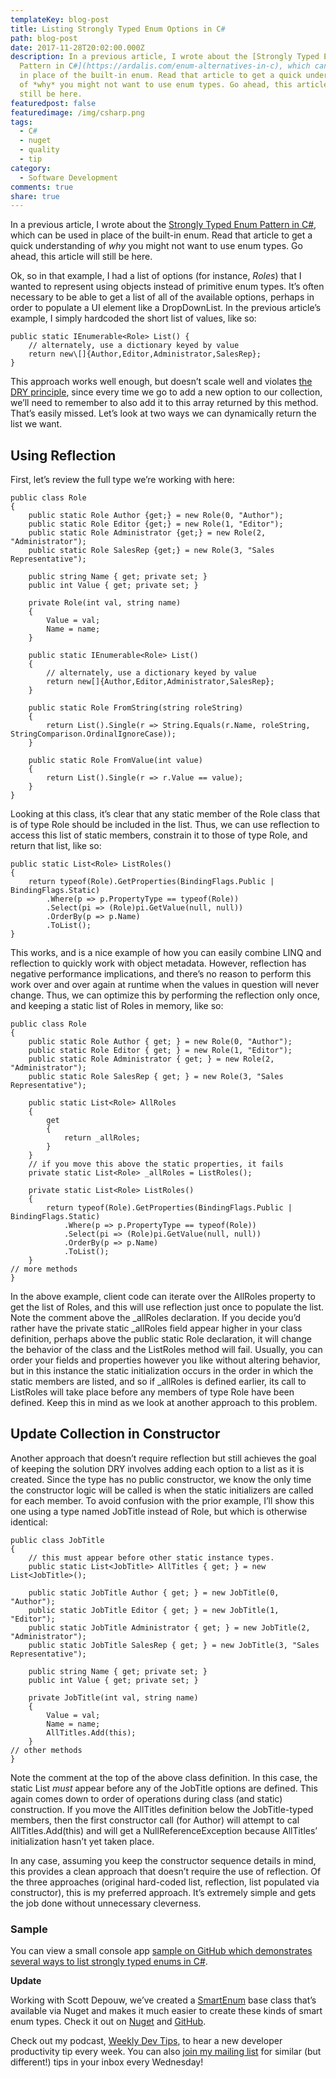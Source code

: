 ```yaml
---
templateKey: blog-post
title: Listing Strongly Typed Enum Options in C#
path: blog-post
date: 2017-11-28T20:02:00.000Z
description: In a previous article, I wrote about the [Strongly Typed Enum
  Pattern in C#](https://ardalis.com/enum-alternatives-in-c), which can be used
  in place of the built-in enum. Read that article to get a quick understanding
  of *why* you might not want to use enum types. Go ahead, this article will
  still be here.
featuredpost: false
featuredimage: /img/csharp.png
tags:
  - C#
  - nuget
  - quality
  - tip
category:
  - Software Development
comments: true
share: true
---
```

In a previous article, I wrote about the [Strongly Typed Enum Pattern in C#](https://ardalis.com/enum-alternatives-in-c), which can be used in place of the built-in enum. Read that article to get a quick understanding of *why* you might not want to use enum types. Go ahead, this article will still be here.

Ok, so in that example, I had a list of options (for instance, *Roles*) that I wanted to represent using objects instead of primitive enum types. It’s often necessary to be able to get a list of all of the available options, perhaps in order to populate a UI element like a DropDownList. In the previous article’s example, I simply hardcoded the short list of values, like so:

```
public static IEnumerable<Role> List() {
    // alternately, use a dictionary keyed by value
    return new\[]{Author,Editor,Administrator,SalesRep};
}
```

This approach works well enough, but doesn’t scale well and violates [the DRY principle](http://deviq.com/don-t-repeat-yourself/), since every time we go to add a new option to our collection, we’ll need to remember to also add it to this array returned by this method. That’s easily missed. Let’s look at two ways we can dynamically return the list we want.

## Using Reflection

First, let’s review the full type we’re working with here:

```
public class Role
{
    public static Role Author {get;} = new Role(0, "Author");
    public static Role Editor {get;} = new Role(1, "Editor");
    public static Role Administrator {get;} = new Role(2, "Administrator");
    public static Role SalesRep {get;} = new Role(3, "Sales Representative");
 
    public string Name { get; private set; }
    public int Value { get; private set; }
 
    private Role(int val, string name) 
    {
        Value = val;
        Name = name;
    }
 
    public static IEnumerable<Role> List()
    {
        // alternately, use a dictionary keyed by value
        return new[]{Author,Editor,Administrator,SalesRep};
    }
 
    public static Role FromString(string roleString)
    {
        return List().Single(r => String.Equals(r.Name, roleString, StringComparison.OrdinalIgnoreCase));
    }
 
    public static Role FromValue(int value)
    {
        return List().Single(r => r.Value == value);
    }
}
```

Looking at this class, it’s clear that any static member of the Role class that is of type Role should be included in the list. Thus, we can use reflection to access this list of static members, constrain it to those of type Role, and return that list, like so:

```
public static List<Role> ListRoles()
{
    return typeof(Role).GetProperties(BindingFlags.Public | BindingFlags.Static)
        .Where(p => p.PropertyType == typeof(Role))
        .Select(pi => (Role)pi.GetValue(null, null))
        .OrderBy(p => p.Name)
        .ToList();
}
```

This works, and is a nice example of how you can easily combine LINQ and reflection to quickly work with object metadata. However, reflection has negative performance implications, and there’s no reason to perform this work over and over again at runtime when the values in question will never change. Thus, we can optimize this by performing the reflection only once, and keeping a static list of Roles in memory, like so:

```
public class Role
{
    public static Role Author { get; } = new Role(0, "Author");
    public static Role Editor { get; } = new Role(1, "Editor");
    public static Role Administrator { get; } = new Role(2, "Administrator");
    public static Role SalesRep { get; } = new Role(3, "Sales Representative");

    public static List<Role> AllRoles
    {
        get
        {
            return _allRoles;
        }
    }
    // if you move this above the static properties, it fails
    private static List<Role> _allRoles = ListRoles();

    private static List<Role> ListRoles()
    {
        return typeof(Role).GetProperties(BindingFlags.Public | BindingFlags.Static)
            .Where(p => p.PropertyType == typeof(Role))
            .Select(pi => (Role)pi.GetValue(null, null))
            .OrderBy(p => p.Name)
            .ToList();
    }
// more methods
}
```

In the above example, client code can iterate over the AllRoles property to get the list of Roles, and this will use reflection just once to populate the list. Note the comment above the _allRoles declaration. If you decide you’d rather have the private static _allRoles field appear higher in your class definition, perhaps above the public static Role declaration, it will change the behavior of the class and the ListRoles method will fail. Usually, you can order your fields and properties however you like without altering behavior, but in this instance the static initialization occurs in the order in which the static members are listed, and so if _allRoles is defined earlier, its call to ListRoles will take place before any members of type Role have been defined. Keep this in mind as we look at another approach to this problem.

## Update Collection in Constructor

Another approach that doesn’t require reflection but still achieves the goal of keeping the solution DRY involves adding each option to a list as it is created. Since the type has no public constructor, we know the only time the constructor logic will be called is when the static initializers are called for each member. To avoid confusion with the prior example, I’ll show this one using a type named JobTitle instead of Role, but which is otherwise identical:

```
public class JobTitle
{
    // this must appear before other static instance types.
    public static List<JobTitle> AllTitles { get; } = new List<JobTitle>();
 
    public static JobTitle Author { get; } = new JobTitle(0, "Author");
    public static JobTitle Editor { get; } = new JobTitle(1, "Editor");
    public static JobTitle Administrator { get; } = new JobTitle(2, "Administrator");
    public static JobTitle SalesRep { get; } = new JobTitle(3, "Sales Representative");
 
    public string Name { get; private set; }
    public int Value { get; private set; }
 
    private JobTitle(int val, string name)
    {
        Value = val;
        Name = name;
        AllTitles.Add(this);
    }
// other methods
}
```

Note the comment at the top of the above class definition. In this case, the static List<JobTitle> *must* appear before any of the JobTitle options are defined. This again comes down to order of operations during class (and static) construction. If you move the AllTitles definition below the JobTitle-typed members, then the first constructor call (for Author) will attempt to cal AllTitles.Add(this) and will get a NullReferenceException because AllTitles’ initialization hasn’t yet taken place.

In any case, assuming you keep the constructor sequence details in mind, this provides a clean approach that doesn’t require the use of reflection. Of the three approaches (original hard-coded list, reflection, list populated via constructor), this is my preferred approach. It’s extremely simple and gets the job done without unnecessary cleverness.

### Sample

You can view a small console app [sample on GitHub which demonstrates several ways to list strongly typed enums in C#](https://github.com/ardalis/EnumAlternative).

**Update**

Working with Scott Depouw, we’ve created a [SmartEnum](https://www.nuget.org/packages/Ardalis.SmartEnum/) base class that’s available via Nuget and makes it much easier to create these kinds of smart enum types. Check it out on [Nuget](https://www.nuget.org/packages/Ardalis.SmartEnum/) and [GitHub](https://github.com/ardalis/SmartEnum).

Check out my podcast, [Weekly Dev Tips](http://www.weeklydevtips.com/), to hear a new developer productivity tip every week. You can also [join my mailing list](https://ardalis.com/tips) for similar (but different!) tips in your inbox every Wednesday!